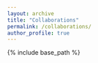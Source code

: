 ```yaml
---
layout: archive
title: "Collaborations"
permalink: /collaborations/
author_profile: true
---
```


{% include base_path %}

